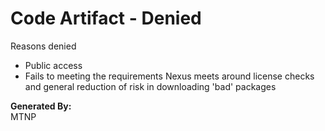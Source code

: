 # Code Artifact - Denied

Reasons denied
- Public access
- Fails to meeting the requirements Nexus meets around license checks and general reduction of risk in downloading 'bad' packages


**Generated By:**  
MTNP
